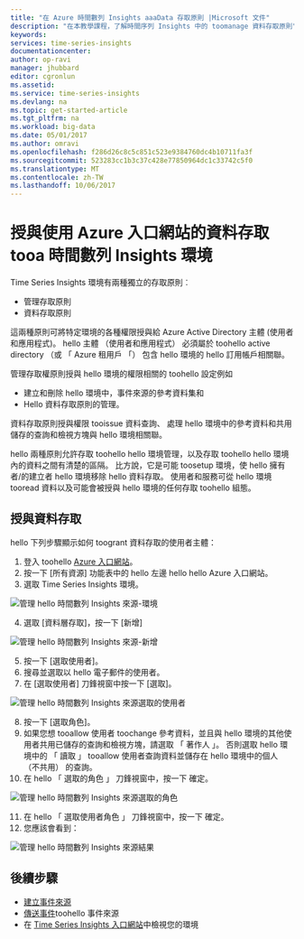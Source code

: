 ```yaml
---
title: "在 Azure 時間數列 Insights aaaData 存取原則 |Microsoft 文件"
description: "在本教學課程，了解時間序列 Insights 中的 toomanage 資料存取原則"
keywords: 
services: time-series-insights
documentationcenter: 
author: op-ravi
manager: jhubbard
editor: cgronlun
ms.assetid: 
ms.service: time-series-insights
ms.devlang: na
ms.topic: get-started-article
ms.tgt_pltfrm: na
ms.workload: big-data
ms.date: 05/01/2017
ms.author: omravi
ms.openlocfilehash: f286d26c8c5c851c523e9384760dc4b10711fa3f
ms.sourcegitcommit: 523283cc1b3c37c428e77850964dc1c33742c5f0
ms.translationtype: MT
ms.contentlocale: zh-TW
ms.lasthandoff: 10/06/2017
---
```

# <a name="grant-data-access-tooa-time-series-insights-environment-using-azure-portal"></a>授與使用 Azure 入口網站的資料存取 tooa 時間數列 Insights 環境

Time Series Insights 環境有兩種獨立的存取原則︰

* 管理存取原則
* 資料存取原則

這兩種原則可將特定環境的各種權限授與給 Azure Active Directory 主體 (使用者和應用程式)。 hello 主體 （使用者和應用程式） 必須屬於 toohello active directory （或 「 Azure 租用戶 「） 包含 hello 環境的 hello 訂用帳戶相關聯。

管理存取權原則授與 hello 環境的權限相關的 toohello 設定例如
*   建立和刪除 hello 環境中，事件來源的參考資料集和
*   Hello 資料存取原則的管理。

資料存取原則授與權限 tooissue 資料查詢、 處理 hello 環境中的參考資料和共用儲存的查詢和檢視方塊與 hello 環境相關聯。

hello 兩種原則允許存取 toohello hello 環境管理，以及存取 toohello hello 環境內的資料之間有清楚的區隔。 比方說，它是可能 toosetup 環境，使 hello 擁有者/的建立者 hello 環境移除 hello 資料存取。 使用者和服務可從 hello 環境 tooread 資料以及可能會被授與 hello 環境的任何存取 toohello 組態。

## <a name="grant-data-access"></a>授與資料存取
hello 下列步驟顯示如何 toogrant 資料存取的使用者主體：

1.  登入 toohello [Azure 入口網站](https://portal.azure.com)。
2.  按一下 [所有資源] 功能表中的 hello 左邊 hello hello Azure 入口網站。
3.  選取 Time Series Insights 環境。

  ![管理 hello 時間數列 Insights 來源-環境](media/data-access/getstarted-grant-data-access1.png)

4.  選取 [資料層存取]，按一下 [新增]

  ![管理 hello 時間數列 Insights 來源-新增](media/data-access/getstarted-grant-data-access2.png)

5.  按一下 [選取使用者]。
6.  搜尋並選取以 hello 電子郵件的使用者。
7.  在 [選取使用者] 刀鋒視窗中按一下 [選取]。

  ![管理 hello 時間數列 Insights 來源選取的使用者](media/data-access/getstarted-grant-data-access3.png)

8.  按一下 [選取角色]。
9.  如果您想 tooallow 使用者 toochange 參考資料，並且與 hello 環境的其他使用者共用已儲存的查詢和檢視方塊，請選取 「 著作人 」。 否則選取 hello 環境中的 「 讀取 」 tooallow 使用者查詢資料並儲存在 hello 環境中的個人 （不共用） 的查詢。
10. 在 hello 「 選取的角色 」 刀鋒視窗中，按一下 確定。

  ![管理 hello 時間數列 Insights 來源選取的角色](media/data-access/getstarted-grant-data-access4.png)

11. 在 hello 「 選取使用者角色 」 刀鋒視窗中，按一下 確定。
12. 您應該會看到：

  ![管理 hello 時間數列 Insights 來源結果](media/data-access/getstarted-grant-data-access5.png)

## <a name="next-steps"></a>後續步驟

* [建立事件來源](time-series-insights-add-event-source.md)
* [傳送事件](time-series-insights-send-events.md)toohello 事件來源
* 在 [Time Series Insights 入口網站](https://insights.timeseries.azure.com)中檢視您的環境
